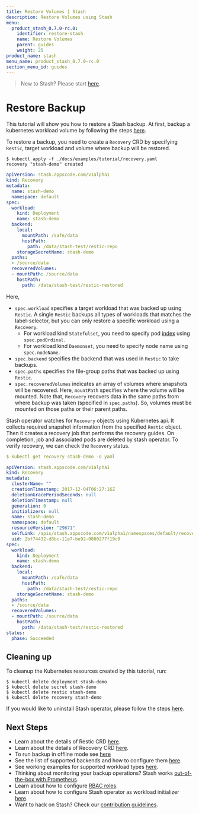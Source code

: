 ```yaml
---
title: Restore Volumes | Stash
description: Restore Volumes using Stash
menu:
  product_stash_0.7.0-rc.0:
    identifier: restore-stash
    name: Restore Volumes
    parent: guides
    weight: 25
product_name: stash
menu_name: product_stash_0.7.0-rc.0
section_menu_id: guides
---
```


> New to Stash? Please start [here](/docs/concepts/README.md).

# Restore Backup
This tutorial will show you how to restore a Stash backup. At first, backup a kubernetes workload volume by following the steps [here](/docs/guides/backup.md).

To restore a backup, you need to create a `Recovery` CRD by specifying `Restic`, target workload and volume where backup will be restored.

```console
$ kubectl apply -f ./docs/examples/tutorial/recovery.yaml
recovery "stash-demo" created
```

```yaml
apiVersion: stash.appscode.com/v1alpha1
kind: Recovery
metadata:
  name: stash-demo
  namespace: default
spec:
  workload:
    kind: Deployment
    name: stash-demo
  backend:
    local:
      mountPath: /safe/data
      hostPath:
        path: /data/stash-test/restic-repo
    storageSecretName: stash-demo
  paths:
  - /source/data
  recoveredVolumes:
  - mountPath: /source/data
    hostPath:
      path: /data/stash-test/restic-restored
```

Here,

 - `spec.workload` specifies a target workload that was backed up using `Restic`. A single `Restic` backups all types of workloads that matches the label-selector, but you can only restore a specific workload using a `Recovery`.
    - For workload kind `Statefulset`, you need to specify pod [index](https://kubernetes.io/docs/concepts/workloads/controllers/statefulset/#ordinal-index) using `spec.podOrdinal`.
    - For workload kind `Daemonset`, you need to specify node name using `spec.nodeName`.
 - `spec.backend` specifies the backend that was used in `Restic` to take backups.
 - `spec.paths` specifies the file-group paths that was backed up using `Restic`.
 - `spec.recoveredVolumes` indicates an array of volumes where snapshots will be recovered. Here, `mountPath` specifies where the volume will be mounted.
 Note that, `Recovery` recovers data in the same paths from where backup was taken (specified in `spec.paths`). So, volumes must be mounted on those paths or their parent paths.

Stash operator watches for `Recovery` objects using Kubernetes api. It collects required snapshot information from the specified `Restic` object. Then it creates a recovery job that performs the recovery guides. On completion, job and associated pods are deleted by stash operator. To verify recovery, we can check the `Recovery` status.

```yaml
$ kubectl get recovery stash-demo -o yaml

apiVersion: stash.appscode.com/v1alpha1
kind: Recovery
metadata:
  clusterName: ""
  creationTimestamp: 2017-12-04T06:27:16Z
  deletionGracePeriodSeconds: null
  deletionTimestamp: null
  generation: 0
  initializers: null
  name: stash-demo
  namespace: default
  resourceVersion: "29671"
  selfLink: /apis/stash.appscode.com/v1alpha1/namespaces/default/recoveries/stash-demo
  uid: 2bf74432-d8bc-11e7-be92-0800277f19c0
spec:
  workload:
    kind: Deployment
    name: stash-demo
  backend:
    local:
      mountPath: /safe/data
      hostPath:
        path: /data/stash-test/restic-repo
    storageSecretName: stash-demo
  paths:
  - /source/data
  recoveredVolumes:
  - mountPath: /source/data
    hostPath:
      path: /data/stash-test/restic-restored
status:
  phase: Succeeded
```

## Cleaning up

To cleanup the Kubernetes resources created by this tutorial, run:

```console
$ kubectl delete deployment stash-demo
$ kubectl delete secret stash-demo
$ kubectl delete restic stash-demo
$ kubectl delete recovery stash-demo
```

If you would like to uninstall Stash operator, please follow the steps [here](/docs/setup/uninstall.md).

## Next Steps

- Learn about the details of Restic CRD [here](/docs/concepts/crds/restic.md).
- Learn about the details of Recovery CRD [here](/docs/concepts/crds/recovery.md).
- To run backup in offline mode see [here](/docs/guides/offline_backup.md)
- See the list of supported backends and how to configure them [here](/docs/guides/backends.md).
- See working examples for supported workload types [here](/docs/guides/workloads.md).
- Thinking about monitoring your backup operations? Stash works [out-of-the-box with Prometheus](/docs/guides/monitoring.md).
- Learn about how to configure [RBAC roles](/docs/guides/rbac.md).
- Learn about how to configure Stash operator as workload initializer [here](/docs/guides/initializer.md).
- Want to hack on Stash? Check our [contribution guidelines](/docs/CONTRIBUTING.md).
